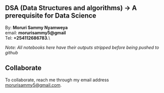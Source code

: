 ## DSA (Data Structures and algorithms) -> A prerequisite for Data Science

By: **Moruri Sammy Nyamweya** \
email: **morurisammy5@gmail** \
Tel: **+254112686783.**\

_Note: All notebooks here have their outputs stripped before being pushed to github_

## Collaborate

To collaborate, reach me through my email address morurisammy5@gmail.com.
